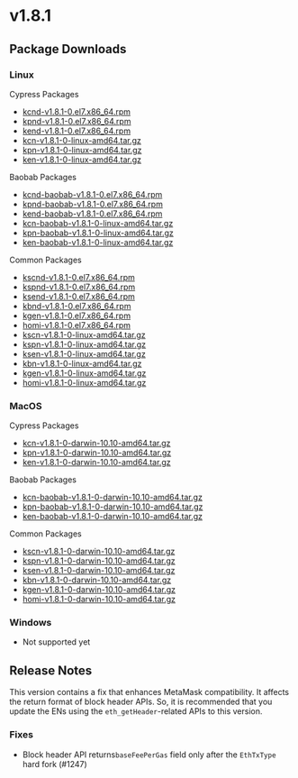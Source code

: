 # v1.8.1

## Package Downloads <a href="#package-downloads" id="package-downloads"></a>

### Linux <a href="#linux" id="linux"></a>

Cypress Packages

* [kcnd-v1.8.1-0.el7.x86\_64.rpm](https://packages.klaytn.net/klaytn/v1.8.1/kcnd-v1.8.1-0.el7.x86\_64.rpm)
* [kpnd-v1.8.1-0.el7.x86\_64.rpm](https://packages.klaytn.net/klaytn/v1.8.1/kpnd-v1.8.1-0.el7.x86\_64.rpm)
* [kend-v1.8.1-0.el7.x86\_64.rpm](https://packages.klaytn.net/klaytn/v1.8.1/kend-v1.8.1-0.el7.x86\_64.rpm)
* [kcn-v1.8.1-0-linux-amd64.tar.gz](https://packages.klaytn.net/klaytn/v1.8.1/kcn-v1.8.1-0-linux-amd64.tar.gz)
* [kpn-v1.8.1-0-linux-amd64.tar.gz](https://packages.klaytn.net/klaytn/v1.8.1/kpn-v1.8.1-0-linux-amd64.tar.gz)
* [ken-v1.8.1-0-linux-amd64.tar.gz](https://packages.klaytn.net/klaytn/v1.8.1/ken-v1.8.1-0-linux-amd64.tar.gz)

Baobab Packages

* [kcnd-baobab-v1.8.1-0.el7.x86\_64.rpm](https://packages.klaytn.net/klaytn/v1.8.1/kcnd-baobab-v1.8.1-0.el7.x86\_64.rpm)
* [kpnd-baobab-v1.8.1-0.el7.x86\_64.rpm](https://packages.klaytn.net/klaytn/v1.8.1/kpnd-baobab-v1.8.1-0.el7.x86\_64.rpm)
* [kend-baobab-v1.8.1-0.el7.x86\_64.rpm](https://packages.klaytn.net/klaytn/v1.8.1/kend-baobab-v1.8.1-0.el7.x86\_64.rpm)
* [kcn-baobab-v1.8.1-0-linux-amd64.tar.gz](https://packages.klaytn.net/klaytn/v1.8.1/kcn-baobab-v1.8.1-0-linux-amd64.tar.gz)
* [kpn-baobab-v1.8.1-0-linux-amd64.tar.gz](https://packages.klaytn.net/klaytn/v1.8.1/kpn-baobab-v1.8.1-0-linux-amd64.tar.gz)
* [ken-baobab-v1.8.1-0-linux-amd64.tar.gz](https://packages.klaytn.net/klaytn/v1.8.1/ken-baobab-v1.8.1-0-linux-amd64.tar.gz)

Common Packages

* [kscnd-v1.8.1-0.el7.x86\_64.rpm](https://packages.klaytn.net/klaytn/v1.8.1/kscnd-v1.8.1-0.el7.x86\_64.rpm)
* [kspnd-v1.8.1-0.el7.x86\_64.rpm](https://packages.klaytn.net/klaytn/v1.8.1/kspnd-v1.8.1-0.el7.x86\_64.rpm)
* [ksend-v1.8.1-0.el7.x86\_64.rpm](https://packages.klaytn.net/klaytn/v1.8.1/ksend-v1.8.1-0.el7.x86\_64.rpm)
* [kbnd-v1.8.1-0.el7.x86\_64.rpm](https://packages.klaytn.net/klaytn/v1.8.1/kbnd-v1.8.1-0.el7.x86\_64.rpm)
* [kgen-v1.8.1-0.el7.x86\_64.rpm](https://packages.klaytn.net/klaytn/v1.8.1/kgen-v1.8.1-0.el7.x86\_64.rpm)
* [homi-v1.8.1-0.el7.x86\_64.rpm](https://packages.klaytn.net/klaytn/v1.8.1/homi-v1.8.1-0.el7.x86\_64.rpm)
* [kscn-v1.8.1-0-linux-amd64.tar.gz](https://packages.klaytn.net/klaytn/v1.8.1/kscn-v1.8.1-0-linux-amd64.tar.gz)
* [kspn-v1.8.1-0-linux-amd64.tar.gz](https://packages.klaytn.net/klaytn/v1.8.1/kspn-v1.8.1-0-linux-amd64.tar.gz)
* [ksen-v1.8.1-0-linux-amd64.tar.gz](https://packages.klaytn.net/klaytn/v1.8.1/ksen-v1.8.1-0-linux-amd64.tar.gz)
* [kbn-v1.8.1-0-linux-amd64.tar.gz](https://packages.klaytn.net/klaytn/v1.8.1/kbn-v1.8.1-0-linux-amd64.tar.gz)
* [kgen-v1.8.1-0-linux-amd64.tar.gz](https://packages.klaytn.net/klaytn/v1.8.1/kgen-v1.8.1-0-linux-amd64.tar.gz)
* [homi-v1.8.1-0-linux-amd64.tar.gz](https://packages.klaytn.net/klaytn/v1.8.1/homi-v1.8.1-0-linux-amd64.tar.gz)

### MacOS <a href="#macos" id="macos"></a>

Cypress Packages

* [kcn-v1.8.1-0-darwin-10.10-amd64.tar.gz](https://packages.klaytn.net/klaytn/v1.8.1/kcn-v1.8.1-0-darwin-10.10-amd64.tar.gz)
* [kpn-v1.8.1-0-darwin-10.10-amd64.tar.gz](https://packages.klaytn.net/klaytn/v1.8.1/kpn-v1.8.1-0-darwin-10.10-amd64.tar.gz)
* [ken-v1.8.1-0-darwin-10.10-amd64.tar.gz](https://packages.klaytn.net/klaytn/v1.8.1/ken-v1.8.1-0-darwin-10.10-amd64.tar.gz)

Baobab Packages

* [kcn-baobab-v1.8.1-0-darwin-10.10-amd64.tar.gz](https://packages.klaytn.net/klaytn/v1.8.1/kcn-baobab-v1.8.1-0-darwin-10.10-amd64.tar.gz)
* [kpn-baobab-v1.8.1-0-darwin-10.10-amd64.tar.gz](https://packages.klaytn.net/klaytn/v1.8.1/kpn-baobab-v1.8.1-0-darwin-10.10-amd64.tar.gz)
* [ken-baobab-v1.8.1-0-darwin-10.10-amd64.tar.gz](https://packages.klaytn.net/klaytn/v1.8.1/ken-baobab-v1.8.1-0-darwin-10.10-amd64.tar.gz)

Common Packages

* [kscn-v1.8.1-0-darwin-10.10-amd64.tar.gz](https://packages.klaytn.net/klaytn/v1.8.1/kscn-v1.8.1-0-darwin-10.10-amd64.tar.gz)
* [kspn-v1.8.1-0-darwin-10.10-amd64.tar.gz](https://packages.klaytn.net/klaytn/v1.8.1/kspn-v1.8.1-0-darwin-10.10-amd64.tar.gz)
* [ksen-v1.8.1-0-darwin-10.10-amd64.tar.gz](https://packages.klaytn.net/klaytn/v1.8.1/ksen-v1.8.1-0-darwin-10.10-amd64.tar.gz)
* [kbn-v1.8.1-0-darwin-10.10-amd64.tar.gz](https://packages.klaytn.net/klaytn/v1.8.1/kbn-v1.8.1-0-darwin-10.10-amd64.tar.gz)
* [kgen-v1.8.1-0-darwin-10.10-amd64.tar.gz](https://packages.klaytn.net/klaytn/v1.8.1/kgen-v1.8.1-0-darwin-10.10-amd64.tar.gz)
* [homi-v1.8.1-0-darwin-10.10-amd64.tar.gz](https://packages.klaytn.net/klaytn/v1.8.1/homi-v1.8.1-0-darwin-10.10-amd64.tar.gz)

### Windows <a href="#windows" id="windows"></a>

* Not supported yet

## Release Notes <a href="#release-notes" id="release-notes"></a>

This version contains a fix that enhances MetaMask compatibility. It affects the return format of block header APIs. So, it is recommended that you update the ENs using the `eth_getHeader`-related APIs to this version.

### Fixes

* Block header API returns`baseFeePerGas` field only after the `EthTxType` hard fork (#1247)
